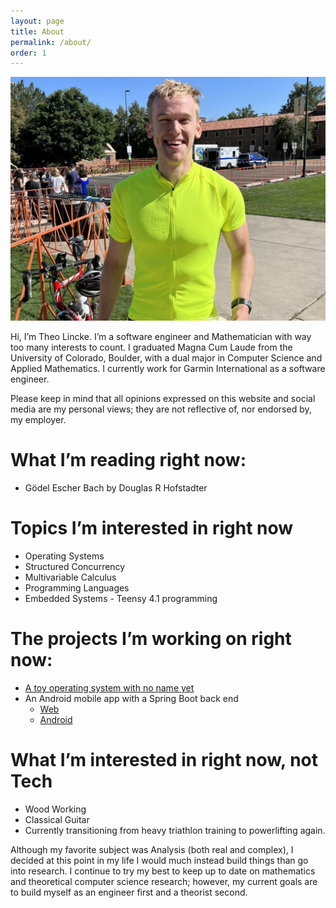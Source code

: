 ```yaml
---
layout: page
title: About
permalink: /about/
order: 1
---
```


![Desktop View](/assets/img/yellow-bike-pic.jpg)

Hi, I’m Theo Lincke. I’m a software engineer and Mathematician with way too many interests to count. I graduated Magna Cum Laude from the University of Colorado, Boulder, with a dual major in Computer Science and Applied Mathematics. I currently work for Garmin International as a software engineer.

Please keep in mind that all opinions expressed on this website and social media are my personal views; they are not reflective of, nor endorsed by, my employer.

# What I’m reading right now:
- Gödel Escher Bach by Douglas R Hofstadter

# Topics I’m interested in right now
- Operating Systems
- Structured Concurrency
- Multivariable Calculus
- Programming Languages
- Embedded Systems - Teensy 4.1 programming

# The projects I’m working on right now:
- [A toy operating system with no name yet](https://github.com/lincketheo/unnamed-os)
- An Android mobile app with a Spring Boot back end
  - [Web](https://github.com/lincketheo/communeo-web)
  - [Android](https://github.com/lincketheo/events_app)

# What I’m interested in right now, not Tech
- Wood Working
- Classical Guitar
- Currently transitioning from heavy triathlon training to powerlifting again.

Although my favorite subject was Analysis (both real and complex), I decided at this point in my life I would much instead build things than go into research. I continue to try my best to keep up to date on mathematics and theoretical computer science research; however, my current goals are to build myself as an engineer first and a theorist second.

